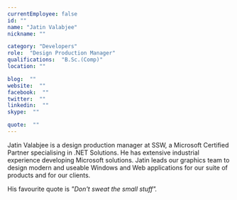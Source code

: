 ```yaml
---
currentEmployee: false
id: ""
name: "Jatin Valabjee"
nickname: ""

category: "Developers"
role:  "Design Production Manager"
qualifications:  "B.Sc.(Comp)"
location: ""

blog:  ""
website:  ""
facebook:  ""
twitter:  ""
linkedin:  ""
skype:  ""

quote:  ""
---
```


Jatin Valabjee is a design production manager at SSW, a Microsoft Certified Partner specialising in .NET Solutions. He has extensive industrial experience developing Microsoft solutions. Jatin leads our graphics team to design modern and useable Windows and Web applications for our suite of products and for our clients.

His favourite quote is *"Don't sweat the small stuff".*